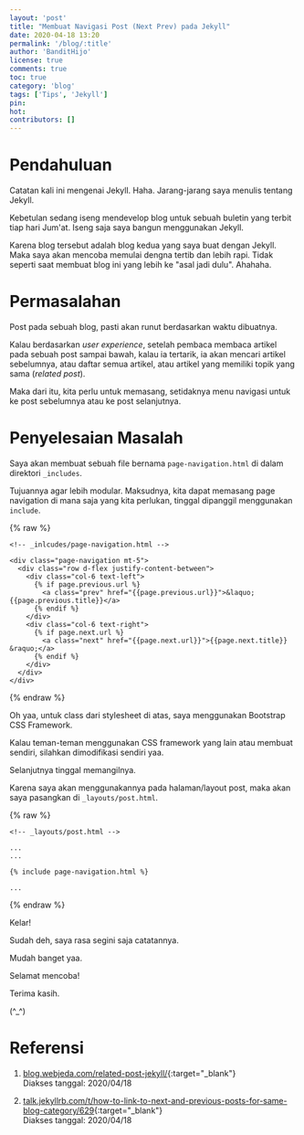 ```yaml
---
layout: 'post'
title: "Membuat Navigasi Post (Next Prev) pada Jekyll"
date: 2020-04-18 13:20
permalink: '/blog/:title'
author: 'BanditHijo'
license: true
comments: true
toc: true
category: 'blog'
tags: ['Tips', 'Jekyll']
pin:
hot:
contributors: []
---
```


<!-- BANNER OF THE POST -->
<!-- <img class="post&#45;body&#45;img" src="{{ site.lazyload.logo_blank_banner }}" data&#45;echo="#" alt="banner"> -->

# Pendahuluan

Catatan kali ini mengenai Jekyll. Haha. Jarang-jarang saya menulis tentang Jekyll.

Kebetulan sedang iseng mendevelop blog untuk sebuah buletin yang terbit tiap hari Jum'at. Iseng saja saya bangun menggunakan Jekyll.

Karena blog tersebut adalah blog kedua yang saya buat dengan Jekyll. Maka saya akan mencoba memulai dengna tertib dan lebih rapi. Tidak seperti saat membuat blog ini yang lebih ke "asal jadi dulu". Ahahaha.

# Permasalahan

Post pada sebuah blog, pasti akan runut berdasarkan waktu dibuatnya.

Kalau berdasarkan *user experience*, setelah pembaca membaca artikel pada sebuah post sampai bawah, kalau ia tertarik, ia akan mencari artikel sebelumnya, atau daftar semua artikel, atau artikel yang memiliki topik yang sama (*related post*).

Maka dari itu, kita perlu untuk memasang, setidaknya menu navigasi untuk ke post sebelumnya atau ke post selanjutnya.

# Penyelesaian Masalah

Saya akan membuat sebuah file bernama `page-navigation.html` di dalam direktori `_includes`.

Tujuannya agar lebih modular. Maksudnya, kita dapat memasang page navigation di mana saja yang kita perlukan, tinggal dipanggil menggunakan `include`.

{% raw %}
```liquid
<!-- _inlcudes/page-navigation.html -->

<div class="page-navigation mt-5">
  <div class="row d-flex justify-content-between">
    <div class="col-6 text-left">
      {% if page.previous.url %}
        <a class="prev" href="{{page.previous.url}}">&laquo; {{page.previous.title}}</a>
      {% endif %}
    </div>
    <div class="col-6 text-right">
      {% if page.next.url %}
        <a class="next" href="{{page.next.url}}">{{page.next.title}} &raquo;</a>
      {% endif %}
    </div>
  </div>
</div>
```
{% endraw %}

Oh yaa, untuk class dari stylesheet di atas, saya menggunakan Bootstrap CSS Framework.

Kalau teman-teman menggunakan CSS framework yang lain atau membuat sendiri, silahkan dimodifikasi sendiri yaa.

Selanjutnya tinggal memangilnya.

Karena saya akan menggunakannya pada halaman/layout post, maka akan saya pasangkan di `_layouts/post.html`.

{% raw %}
```liquid
<!-- _layouts/post.html -->

...
...

{% include page-navigation.html %}

...
```
{% endraw %}


Kelar!

Sudah deh, saya rasa segini saja catatannya.

Mudah banget yaa.

Selamat mencoba!

Terima kasih.

(^_^)





# Referensi

1. [blog.webjeda.com/related-post-jekyll/](https://blog.webjeda.com/related-post-jekyll/){:target="_blank"}
<br>Diakses tanggal: 2020/04/18

2. [talk.jekyllrb.com/t/how-to-link-to-next-and-previous-posts-for-same-blog-category/629](https://talk.jekyllrb.com/t/how-to-link-to-next-and-previous-posts-for-same-blog-category/629){:target="_blank"}
<br>Diakses tanggal: 2020/04/18
